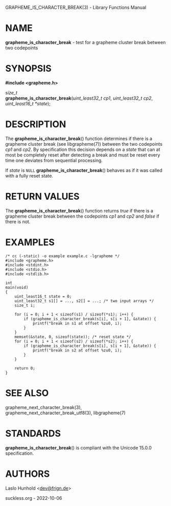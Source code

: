 GRAPHEME\_IS\_CHARACTER\_BREAK(3) - Library Functions Manual

# NAME

**grapheme\_is\_character\_break** - test for a grapheme cluster break between two codepoints

# SYNOPSIS

**#include <grapheme.h>**

*size\_t*  
**grapheme\_is\_character\_break**(*uint\_least32\_t cp1*, *uint\_least32\_t cp2*, *uint\_least16\_t \*state*);

# DESCRIPTION

The
**grapheme\_is\_character\_break**()
function determines if there is a grapheme cluster break (see
libgrapheme(7))
between the two codepoints
*cp1*
and
*cp2*.
By specification this decision depends on a
*state*
that can at most be completely reset after detecting a break and must
be reset every time one deviates from sequential processing.

If
*state*
is
`NULL`
**grapheme\_is\_character\_break**()
behaves as if it was called with a fully reset state.

# RETURN VALUES

The
**grapheme\_is\_character\_break**()
function returns
*true*
if there is a grapheme cluster break between the codepoints
*cp1*
and
*cp2*
and
*false*
if there is not.

# EXAMPLES

	/* cc (-static) -o example example.c -lgrapheme */
	#include <grapheme.h>
	#include <stdint.h>
	#include <stdio.h>
	#include <stdlib.h>
	
	int
	main(void)
	{
		uint_least16_t state = 0;
		uint_least32_t s1[] = ..., s2[] = ...; /* two input arrays */
		size_t i;
	
		for (i = 0; i + 1 < sizeof(s1) / sizeof(*s1); i++) {
			if (grapheme_is_character_break(s[i], s[i + 1], &state)) {
				printf("break in s1 at offset %zu0, i);
			}
		}
		memset(&state, 0, sizeof(state)); /* reset state */
		for (i = 0; i + 1 < sizeof(s2) / sizeof(*s2); i++) {
			if (grapheme_is_character_break(s[i], s[i + 1], &state)) {
				printf("break in s2 at offset %zu0, i);
			}
		}
	
		return 0;
	}

# SEE ALSO

grapheme\_next\_character\_break(3),
grapheme\_next\_character\_break\_utf8(3),
libgrapheme(7)

# STANDARDS

**grapheme\_is\_character\_break**()
is compliant with the Unicode 15.0.0 specification.

# AUTHORS

Laslo Hunhold <[dev@frign.de](mailto:dev@frign.de)>

suckless.org - 2022-10-06
